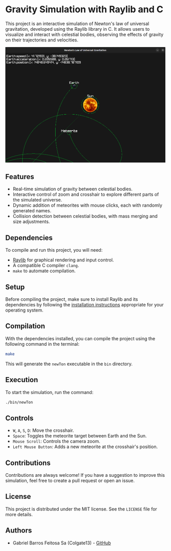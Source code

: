 # Gravity Simulation with Raylib and C

This project is an interactive simulation of Newton's law of universal gravitation, developed using the Raylib library in C. It allows users to visualize and interact with celestial bodies, observing the effects of gravity on their trajectories and velocities.

<img src="https://raw.githubusercontent.com/Colgate13/GravityUniversal-simulator/main/assets/preview.png" width="500"></img>

## Features

- Real-time simulation of gravity between celestial bodies.
- Interactive control of zoom and crosshair to explore different parts of the simulated universe.
- Dynamic addition of meteorites with mouse clicks, each with randomly generated names.
- Collision detection between celestial bodies, with mass merging and size adjustments.

## Dependencies

To compile and run this project, you will need:

- [Raylib](https://www.raylib.com/) for graphical rendering and input control.
- A compatible C compiler `clang`.
- `make` to automate compilation.

## Setup

Before compiling the project, make sure to install Raylib and its dependencies by following the [installation instructions](https://github.com/raysan5/raylib/wiki#installing-raylib) appropriate for your operating system.

## Compilation

With the dependencies installed, you can compile the project using the following command in the terminal:

```bash
make
```

This will generate the `newTon` executable in the `bin` directory.

## Execution

To start the simulation, run the command:

```bash
./bin/newTon
```

## Controls

- `W`, `A`, `S`, `D`: Move the crosshair.
- `Space`: Toggles the meteorite target between Earth and the Sun.
- `Mouse Scroll`: Controls the camera zoom.
- `Left Mouse Button`: Adds a new meteorite at the crosshair's position.

## Contributions

Contributions are always welcome! If you have a suggestion to improve this simulation, feel free to create a pull request or open an issue.

## License

This project is distributed under the MIT license. See the `LICENSE` file for more details.

## Authors

- Gabriel Barros Feitosa Sa (Colgate13) - [GitHub](https://github.com/Colgate13)

